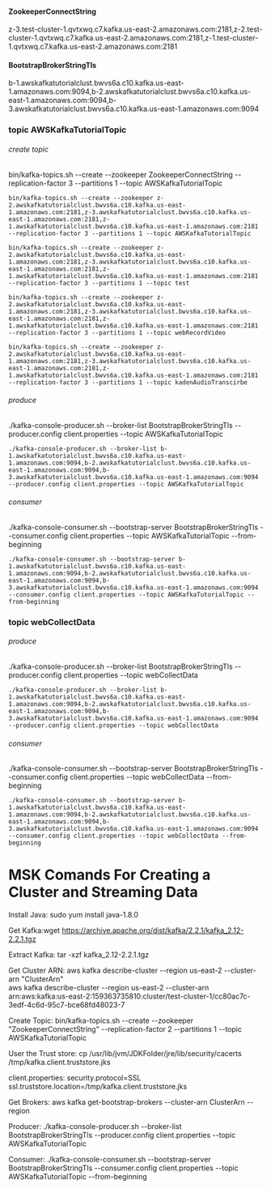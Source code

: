 
#### ZookeeperConnectString
z-3.test-cluster-1.qvtxwq.c7.kafka.us-east-2.amazonaws.com:2181,z-2.test-cluster-1.qvtxwq.c7.kafka.us-east-2.amazonaws.com:2181,z-1.test-cluster-1.qvtxwq.c7.kafka.us-east-2.amazonaws.com:2181


#### BootstrapBrokerStringTls
b-1.awskafkatutorialclust.bwvs6a.c10.kafka.us-east-1.amazonaws.com:9094,b-2.awskafkatutorialclust.bwvs6a.c10.kafka.us-east-1.amazonaws.com:9094,b-3.awskafkatutorialclust.bwvs6a.c10.kafka.us-east-1.amazonaws.com:9094

### topic AWSKafkaTutorialTopic

###### create topic
bin/kafka-topics.sh --create --zookeeper ZookeeperConnectString --replication-factor 3 --partitions 1 --topic AWSKafkaTutorialTopic

```
bin/kafka-topics.sh --create --zookeeper z-2.awskafkatutorialclust.bwvs6a.c10.kafka.us-east-1.amazonaws.com:2181,z-3.awskafkatutorialclust.bwvs6a.c10.kafka.us-east-1.amazonaws.com:2181,z-1.awskafkatutorialclust.bwvs6a.c10.kafka.us-east-1.amazonaws.com:2181 --replication-factor 3 --partitions 1 --topic AWSKafkaTutorialTopic

bin/kafka-topics.sh --create --zookeeper z-2.awskafkatutorialclust.bwvs6a.c10.kafka.us-east-1.amazonaws.com:2181,z-3.awskafkatutorialclust.bwvs6a.c10.kafka.us-east-1.amazonaws.com:2181,z-1.awskafkatutorialclust.bwvs6a.c10.kafka.us-east-1.amazonaws.com:2181 --replication-factor 3 --partitions 1 --topic test

bin/kafka-topics.sh --create --zookeeper z-2.awskafkatutorialclust.bwvs6a.c10.kafka.us-east-1.amazonaws.com:2181,z-3.awskafkatutorialclust.bwvs6a.c10.kafka.us-east-1.amazonaws.com:2181,z-1.awskafkatutorialclust.bwvs6a.c10.kafka.us-east-1.amazonaws.com:2181 --replication-factor 3 --partitions 1 --topic webRecordVideo

bin/kafka-topics.sh --create --zookeeper z-2.awskafkatutorialclust.bwvs6a.c10.kafka.us-east-1.amazonaws.com:2181,z-3.awskafkatutorialclust.bwvs6a.c10.kafka.us-east-1.amazonaws.com:2181,z-1.awskafkatutorialclust.bwvs6a.c10.kafka.us-east-1.amazonaws.com:2181 --replication-factor 3 --partitions 1 --topic kadenAudioTranscirbe
```


###### produce
./kafka-console-producer.sh --broker-list BootstrapBrokerStringTls --producer.config client.properties --topic AWSKafkaTutorialTopic

```
./kafka-console-producer.sh --broker-list b-1.awskafkatutorialclust.bwvs6a.c10.kafka.us-east-1.amazonaws.com:9094,b-2.awskafkatutorialclust.bwvs6a.c10.kafka.us-east-1.amazonaws.com:9094,b-3.awskafkatutorialclust.bwvs6a.c10.kafka.us-east-1.amazonaws.com:9094 --producer.config client.properties --topic AWSKafkaTutorialTopic
```

###### consumer
./kafka-console-consumer.sh --bootstrap-server BootstrapBrokerStringTls --consumer.config client.properties --topic AWSKafkaTutorialTopic --from-beginning
```
./kafka-console-consumer.sh --bootstrap-server b-1.awskafkatutorialclust.bwvs6a.c10.kafka.us-east-1.amazonaws.com:9094,b-2.awskafkatutorialclust.bwvs6a.c10.kafka.us-east-1.amazonaws.com:9094,b-3.awskafkatutorialclust.bwvs6a.c10.kafka.us-east-1.amazonaws.com:9094 --consumer.config client.properties --topic AWSKafkaTutorialTopic --from-beginning
```

### topic webCollectData
###### produce
./kafka-console-producer.sh --broker-list BootstrapBrokerStringTls --producer.config client.properties --topic webCollectData

```
./kafka-console-producer.sh --broker-list b-1.awskafkatutorialclust.bwvs6a.c10.kafka.us-east-1.amazonaws.com:9094,b-2.awskafkatutorialclust.bwvs6a.c10.kafka.us-east-1.amazonaws.com:9094,b-3.awskafkatutorialclust.bwvs6a.c10.kafka.us-east-1.amazonaws.com:9094 --producer.config client.properties --topic webCollectData
```

###### consumer
./kafka-console-consumer.sh --bootstrap-server BootstrapBrokerStringTls --consumer.config client.properties --topic webCollectData --from-beginning
```
./kafka-console-consumer.sh --bootstrap-server b-1.awskafkatutorialclust.bwvs6a.c10.kafka.us-east-1.amazonaws.com:9094,b-2.awskafkatutorialclust.bwvs6a.c10.kafka.us-east-1.amazonaws.com:9094,b-3.awskafkatutorialclust.bwvs6a.c10.kafka.us-east-1.amazonaws.com:9094 --consumer.config client.properties --topic webCollectData --from-beginning
```


# MSK Comands For Creating a Cluster and Streaming Data

Install Java:
sudo yum install java-1.8.0

Get Kafka:wget https://archive.apache.org/dist/kafka/2.2.1/kafka_2.12-2.2.1.tgz

Extract Kafka:
tar -xzf kafka_2.12-2.2.1.tgz

Get Cluster ARN:
aws kafka describe-cluster --region us-east-2 --cluster-arn "ClusterArn"  
aws kafka describe-cluster --region us-east-2 --cluster-arn arn:aws:kafka:us-east-2:159363735810:cluster/test-cluster-1/cc80ac7c-3edf-4c6d-95c7-bce68fd48023-7 

Create Topic:
bin/kafka-topics.sh --create --zookeeper "ZookeeperConnectString" --replication-factor 2 --partitions 1 --topic AWSKafkaTutorialTopic

User the Trust store:
cp /usr/lib/jvm/JDKFolder/jre/lib/security/cacerts /tmp/kafka.client.truststore.jks

client.properties:
security.protocol=SSL
ssl.truststore.location=/tmp/kafka.client.truststore.jks

Get Brokers:
aws kafka get-bootstrap-brokers --cluster-arn ClusterArn --region

Producer:
./kafka-console-producer.sh --broker-list BootstrapBrokerStringTls --producer.config client.properties --topic AWSKafkaTutorialTopic

Consumer:
./kafka-console-consumer.sh --bootstrap-server BootstrapBrokerStringTls --consumer.config client.properties --topic AWSKafkaTutorialTopic --from-beginning

